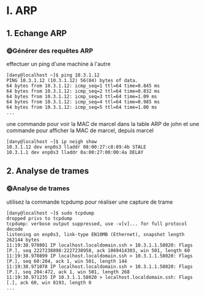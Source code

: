 # I. ARP

## 1. Echange ARP

### 🌞Générer des requêtes ARP

effectuer un ping d'une machine à l'autre
```
[dany@localhost ~]$ ping 10.3.1.12
PING 10.3.1.12 (10.3.1.12) 56(84) bytes of data.
64 bytes from 10.3.1.12: icmp_seq=1 ttl=64 time=0.845 ms
64 bytes from 10.3.1.12: icmp_seq=2 ttl=64 time=0.832 ms
64 bytes from 10.3.1.12: icmp_seq=3 ttl=64 time=1.09 ms
64 bytes from 10.3.1.12: icmp_seq=4 ttl=64 time=0.985 ms
64 bytes from 10.3.1.12: icmp_seq=5 ttl=64 time=1.00 ms
...
```

une commande pour voir la MAC de marcel dans la table ARP de john
et une commande pour afficher la MAC de marcel, depuis marcel

```
[dany@localhost ~]$ ip neigh show
10.3.1.12 dev enp0s3 lladdr 08:00:27:c8:89:4b STALE
10.3.1.1 dev enp0s3 lladdr 0a:00:27:00:00:4a DELAY
```

## 2. Analyse de trames

### 🌞Analyse de trames

utilisez la commande tcpdump pour réaliser une capture de trame
```
[dany@localhost ~]$ sudo tcpdump
dropped privs to tcpdump
tcpdump: verbose output suppressed, use -v[v]... for full protocol decode
listening on enp0s3, link-type EN10MB (Ethernet), snapshot length 262144 bytes
11:19:38.970801 IP localhost.localdomain.ssh > 10.3.1.1.58020: Flags [P.], seq 2227238898:2227238958, ack 1069414303, win 501, length 60
11:19:38.970899 IP localhost.localdomain.ssh > 10.3.1.1.58020: Flags [P.], seq 60:204, ack 1, win 501, length 144
11:19:38.971078 IP localhost.localdomain.ssh > 10.3.1.1.58020: Flags [P.], seq 204:472, ack 1, win 501, length 268
11:19:38.971235 IP 10.3.1.1.58020 > localhost.localdomain.ssh: Flags [.], ack 60, win 8193, length 0
...
```

